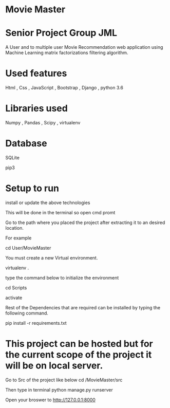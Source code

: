 # Movie Master
# Senior Project Group JML

A User and to multiple user Movie Recommendation web application using Machine Learning matrix factorizations filtering algorithm.

# Used features 

Html , Css , JavaScript , Bootstrap , Django , python 3.6

# Libraries used
Numpy , Pandas , Scipy , virtualenv

# Database
SQLite

pip3

# Setup to run

install or update the above technologies

This will be done in the terminal so open cmd promt

Go to the path where you placed the project after extracting it to an desired location.

For example 

cd User/MovieMaster

You must create a new Virtual environment.

virtualenv .

type the command below to initialize the environment

cd Scripts

activate

Rest of the Dependencies that are required can be installed by typing the following command. 

pip install -r requirements.txt

# This project can be hosted but for the current scope of the project it will be on local server.

Go to Src of the project like below 
cd /MovieMaster/src

Then type in terminal
python manage.py runserver

Open your broswer to 
http://127.0.0.1:8000

